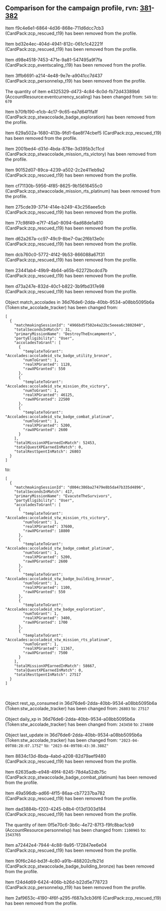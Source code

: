 ## Comparison for the campaign profile, rvn: [381](https://github.com/PRO100KatYT/FortniteProfileRevisions/tree/main/profiles/campaign/381%20campaign.json)-[382](https://github.com/PRO100KatYT/FortniteProfileRevisions/tree/main/profiles/campaign/382%20campaign.json)

Item f9c4e6e1-6864-4d36-868e-711d6dcc7cb3 (CardPack:zcp_rescued_t19) has been removed from the profile.
<br><br>
Item bd32e4ec-404d-4941-812c-061c1c42221f (CardPack:zcp_rescued_t19) has been removed from the profile.
<br><br>
Item d98e4518-7453-471e-9a81-547495a9f7fa (CardPack:zcp_eventscaling_t19) has been removed from the profile.
<br><br>
Item 3ffb6691-a214-4e48-9e7e-a9041cc7d437 (CardPack:zcp_personnelxp_t19) has been removed from the profile.
<br><br>
The quantity of item e4325329-d473-4c84-8c0d-fb72d43389b6 (AccountResource:eventcurrency_scaling) has been changed from: `549` to: `670`
<br><br>
Item b70fb190-e1cb-4c17-9c65-ea7d64f1fa1f (CardPack:zcp_stwaccolade_badge_exploration) has been removed from the profile.
<br><br>
Item 629a502a-1680-413b-9fd1-6ae8f74cbef5 (CardPack:zcp_rescued_t19) has been removed from the profile.
<br><br>
Item 2001bed4-d31d-4bda-878e-3d395b3c11cd (CardPack:zcp_stwaccolade_mission_rts_victory) has been removed from the profile.
<br><br>
Item 90152d07-89ca-4239-a502-2c2e411eb9a2 (CardPack:zcp_rescued_t19) has been removed from the profile.
<br><br>
Item cf71130b-5956-4f85-8625-9b15616455c0 (CardPack:zcp_stwaccolade_mission_rts_platinum) has been removed from the profile.
<br><br>
Item 275cde39-3714-414e-b249-43c256aee5cb (CardPack:zcp_rescued_t19) has been removed from the profile.
<br><br>
Item 77c98f49-e7f7-45a0-8094-6ad68de1a810 (CardPack:zcp_rescued_t19) has been removed from the profile.
<br><br>
Item d62a267a-cc97-49c9-8be7-0ac2f6b13e0c (CardPack:zcp_rescued_t19) has been removed from the profile.
<br><br>
Item dcb760c0-5772-4f42-9b53-866088a67f31 (CardPack:zcp_rescued_t19) has been removed from the profile.
<br><br>
Item 23441ab4-49b9-4b64-a65b-62272bcdcd7b (CardPack:zcp_rescued_t19) has been removed from the profile.
<br><br>
Item d73a247e-832d-40c1-b822-3b9fbd317e98 (CardPack:zcp_rescued_t19) has been removed from the profile.
<br><br>
Object match_accolades in 36d76de6-2dda-40bb-9534-a08bb5095b6a (Token:stw_accolade_tracker) has been changed from:

```
[
  {
    "matchmakingSessionId": "4966bd5f502e4a22bc5eeea6c3802040",
    "totalSecondsInMatch": 31,
    "primaryMissionName": "DestroyTheEncampments",
    "partyEligibility": "User",
    "accoladesToGrant": [
      {
        "templateToGrant": "Accolades:accoladeid_stw_badge_utility_bronze",
        "numToGrant": 1,
        "realXPGranted": 1128,
        "rawXPGranted": 550
      },
      {
        "templateToGrant": "Accolades:accoladeid_stw_mission_dte_victory",
        "numToGrant": 1,
        "realXPGranted": 46125,
        "rawXPGranted": 22500
      },
      {
        "templateToGrant": "Accolades:accoladeid_stw_badge_combat_platinum",
        "numToGrant": 1,
        "realXPGranted": 5200,
        "rawXPGranted": 2600
      }
    ],
    "totalMissionXPEarnedInMatch": 52453,
    "totalQuestXPEarnedInMatch": 0,
    "totalRestSpentInMatch": 26803
  }
]
```

to:

```
[
  {
    "matchmakingSessionId": "d004c386ba27479e8b5da47b335d4896",
    "totalSecondsInMatch": 417,
    "primaryMissionName": "EvacuteTheSurvivors",
    "partyEligibility": "User",
    "accoladesToGrant": [
      {
        "templateToGrant": "Accolades:accoladeid_stw_mission_rts_victory",
        "numToGrant": 1,
        "realXPGranted": 37600,
        "rawXPGranted": 18800
      },
      {
        "templateToGrant": "Accolades:accoladeid_stw_badge_combat_platinum",
        "numToGrant": 1,
        "realXPGranted": 5200,
        "rawXPGranted": 2600
      },
      {
        "templateToGrant": "Accolades:accoladeid_stw_badge_building_bronze",
        "numToGrant": 1,
        "realXPGranted": 1100,
        "rawXPGranted": 550
      },
      {
        "templateToGrant": "Accolades:accoladeid_stw_badge_exploration",
        "numToGrant": 1,
        "realXPGranted": 3400,
        "rawXPGranted": 1700
      },
      {
        "templateToGrant": "Accolades:accoladeid_stw_mission_rts_platinum",
        "numToGrant": 1,
        "realXPGranted": 11367,
        "rawXPGranted": 7500
      }
    ],
    "totalMissionXPEarnedInMatch": 58667,
    "totalQuestXPEarnedInMatch": 0,
    "totalRestSpentInMatch": 27517
  }
]
```

<br><br>
Object rest_xp_consumed in 36d76de6-2dda-40bb-9534-a08bb5095b6a (Token:stw_accolade_tracker) has been changed from: `26803` to: `27517`
<br><br>
Object daily_xp in 36d76de6-2dda-40bb-9534-a08bb5095b6a (Token:stw_accolade_tracker) has been changed from: `243450` to: `274600`
<br><br>
Object last_update in 36d76de6-2dda-40bb-9534-a08bb5095b6a (Token:stw_accolade_tracker) has been changed from: `"2023-04-09T08:28:07.175Z"` to: `"2023-04-09T08:43:30.388Z"`
<br><br>
Item 8834c13d-8bda-4abd-a208-82d79aef9480 (CardPack:zcp_rescued_t19) has been removed from the profile.
<br><br>
Item 62635adb-e948-49f4-8245-78d4a52db75c (CardPack:zcp_stwaccolade_badge_combat_platinum) has been removed from the profile.
<br><br>
Item 49a596db-ad66-4f15-86aa-cb77237ba782 (CardPack:zcp_rescued_t19) has been removed from the profile.
<br><br>
Item dad3884b-f203-4245-b8b4-013d1303d184 (CardPack:zcp_rescued_t19) has been removed from the profile.
<br><br>
The quantity of item 0f5e70c6-3b6c-4e72-87f3-f9fc8bac1cb9 (AccountResource:personnelxp) has been changed from: `1100965` to: `1543765`
<br><br>
Item a72442e4-7944-4c88-9a95-172847ee6e04 (CardPack:zcp_rescued_t19) has been removed from the profile.
<br><br>
Item 90f6c24d-bd3f-4c80-a91b-488202cfb21d (CardPack:zcp_stwaccolade_badge_building_bronze) has been removed from the profile.
<br><br>
Item f24d4d69-6424-406b-b26d-b22d5e778723 (CardPack:zcp_personnelxp_t19) has been removed from the profile.
<br><br>
Item 2af9653c-4190-4f6f-a295-f687a3cb36f6 (CardPack:zcp_rescued_t19) has been removed from the profile.
<br><br>
